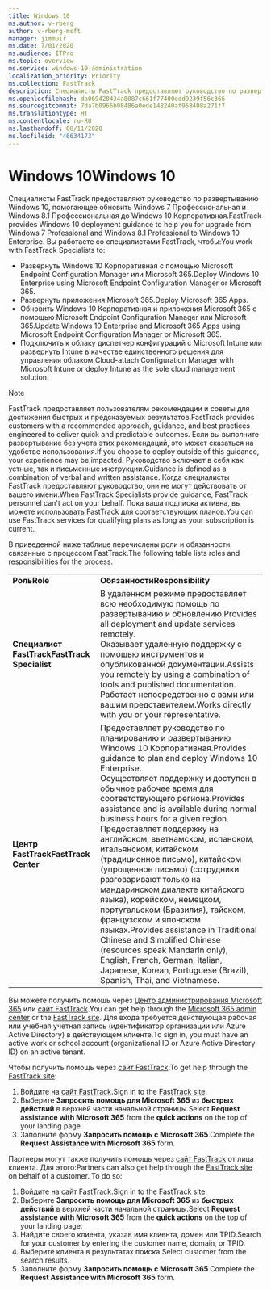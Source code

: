 ```yaml
---
title: Windows 10
ms.author: v-rberg
author: v-rberg-msft
manager: jimmuir
ms.date: 7/01/2020
ms.audience: ITPro
ms.topic: overview
ms.service: windows-10-administration
localization_priority: Priority
ms.collection: FastTrack
description: Специалисты FastTrack предоставляют руководство по развертыванию Windows 10, помогающее обновить Windows 7 Профессиональная и Windows 8.1 Профессиональная до Windows 10 Корпоративная.
ms.openlocfilehash: da069420434a8087c661f77400edd9239f56c366
ms.sourcegitcommit: 7da7b0966b08486a0ede148240af958408a271f7
ms.translationtype: HT
ms.contentlocale: ru-RU
ms.lasthandoff: 08/11/2020
ms.locfileid: "46634173"
---
```

# <a name="windows-10"></a><span data-ttu-id="7c970-103">Windows 10</span><span class="sxs-lookup"><span data-stu-id="7c970-103">Windows 10</span></span>

<span data-ttu-id="7c970-104">Специалисты FastTrack предоставляют руководство по развертыванию Windows 10, помогающее обновить Windows 7 Профессиональная и Windows 8.1 Профессиональная до Windows 10 Корпоративная.</span><span class="sxs-lookup"><span data-stu-id="7c970-104">FastTrack provides Windows 10 deployment guidance to help you for upgrade from Windows 7 Professional and Windows 8.1 Professional to Windows 10 Enterprise.</span></span> <span data-ttu-id="7c970-105">Вы работаете со специалистами FastTrack, чтобы:</span><span class="sxs-lookup"><span data-stu-id="7c970-105">You work with FastTrack Specialists to:</span></span>

- <span data-ttu-id="7c970-106">Развернуть Windows 10 Корпоративная с помощью Microsoft Endpoint Configuration Manager или Microsoft 365.</span><span class="sxs-lookup"><span data-stu-id="7c970-106">Deploy Windows 10 Enterprise using Microsoft Endpoint Configuration Manager or Microsoft 365.</span></span>
- <span data-ttu-id="7c970-107">Развернуть приложения Microsoft 365.</span><span class="sxs-lookup"><span data-stu-id="7c970-107">Deploy Microsoft 365 Apps.</span></span> 
- <span data-ttu-id="7c970-108">Обновить Windows 10 Корпоративная и приложения Microsoft 365 с помощью Microsoft Endpoint Configuration Manager или Microsoft 365.</span><span class="sxs-lookup"><span data-stu-id="7c970-108">Update Windows 10 Enterprise and Microsoft 365 Apps using Microsoft Endpoint Configuration Manager or Microsoft 365.</span></span>
- <span data-ttu-id="7c970-109">Подключить к облаку диспетчер конфигураций с Microsoft Intune или развернуть Intune в качестве единственного решения для управления облаком.</span><span class="sxs-lookup"><span data-stu-id="7c970-109">Cloud-attach Configuration Manager with Microsoft Intune or deploy Intune as the sole cloud management solution.</span></span>
  
> [!NOTE]
> <span data-ttu-id="7c970-110">FastTrack предоставляет пользователям рекомендации и советы для достижения быстрых и предсказуемых результатов.</span><span class="sxs-lookup"><span data-stu-id="7c970-110">FastTrack provides customers with a recommended approach, guidance, and best practices engineered to deliver quick and predictable outcomes.</span></span> <span data-ttu-id="7c970-111">Если вы выполните развертывание без учета этих рекомендаций, это может сказаться на удобстве использования.</span><span class="sxs-lookup"><span data-stu-id="7c970-111">If you choose to deploy outside of this guidance, your experience may be impacted.</span></span> <span data-ttu-id="7c970-112">Руководство включает в себя как устные, так и письменные инструкции.</span><span class="sxs-lookup"><span data-stu-id="7c970-112">Guidance is defined as a combination of verbal and written assistance.</span></span> <span data-ttu-id="7c970-113">Когда специалисты FastTrack предоставляют руководство, они не могут действовать от вашего имени.</span><span class="sxs-lookup"><span data-stu-id="7c970-113">When FastTrack Specialists provide guidance, FastTrack personnel can't act on your behalf.</span></span> <span data-ttu-id="7c970-114">Пока ваша подписка активна, вы можете использовать FastTrack для соответствующих планов.</span><span class="sxs-lookup"><span data-stu-id="7c970-114">You can use FastTrack services for qualifying plans as long as your subscription is current.</span></span>  
    
<span data-ttu-id="7c970-115">В приведенной ниже таблице перечислены роли и обязанности, связанные с процессом FastTrack.</span><span class="sxs-lookup"><span data-stu-id="7c970-115">The following table lists roles and responsibilities for the process.</span></span>

|||
|:-----|:-----|
|<span data-ttu-id="7c970-116">**Роль**</span><span class="sxs-lookup"><span data-stu-id="7c970-116">**Role**</span></span> <br/> |<span data-ttu-id="7c970-117">**Обязанности**</span><span class="sxs-lookup"><span data-stu-id="7c970-117">**Responsibility**</span></span> <br/> |
|<span data-ttu-id="7c970-118">**Специалист FastTrack**</span><span class="sxs-lookup"><span data-stu-id="7c970-118">**FastTrack Specialist**</span></span> <br/> |<span data-ttu-id="7c970-119">В удаленном режиме предоставляет всю необходимую помощь по развертыванию и обновлению.</span><span class="sxs-lookup"><span data-stu-id="7c970-119">Provides all deployment and update services remotely.</span></span>  <br/> <span data-ttu-id="7c970-120">Оказывает удаленную поддержку с помощью инструментов и опубликованной документации.</span><span class="sxs-lookup"><span data-stu-id="7c970-120">Assists you remotely by using a combination of tools and published documentation.</span></span> <br/> <span data-ttu-id="7c970-121">Работает непосредственно с вами или вашим представителем.</span><span class="sxs-lookup"><span data-stu-id="7c970-121">Works directly with you or your representative.</span></span>|
|<span data-ttu-id="7c970-122">**Центр FastTrack**</span><span class="sxs-lookup"><span data-stu-id="7c970-122">**FastTrack Center**</span></span>  <br/> |<span data-ttu-id="7c970-123">Предоставляет руководство по планированию и развертыванию Windows 10 Корпоративная.</span><span class="sxs-lookup"><span data-stu-id="7c970-123">Provides guidance to plan and deploy Windows 10 Enterprise.</span></span>   <br/> <span data-ttu-id="7c970-124">Осуществляет поддержку и доступен в обычное рабочее время для соответствующего региона.</span><span class="sxs-lookup"><span data-stu-id="7c970-124">Provides assistance and is available during normal business hours for a given region.</span></span> <br/> <span data-ttu-id="7c970-125">Предоставляет поддержку на английском, вьетнамском, испанском, итальянском, китайском (традиционное письмо), китайском (упрощенное письмо) (сотрудники разговаривают только на мандаринском диалекте китайского языка), корейском, немецком, португальском (Бразилия), тайском, французском и японском языках.</span><span class="sxs-lookup"><span data-stu-id="7c970-125">Provides assistance in Traditional Chinese and Simplified Chinese (resources speak Mandarin only), English, French, German, Italian, Japanese, Korean, Portuguese (Brazil), Spanish, Thai, and Vietnamese.</span></span>|
 
<span data-ttu-id="7c970-126">Вы можете получить помощь через [Центр администрирования Microsoft 365](https://go.microsoft.com/fwlink/?linkid=2032704) или [сайт FastTrack](https://go.microsoft.com/fwlink/?linkid=780698).</span><span class="sxs-lookup"><span data-stu-id="7c970-126">You can get help through the [Microsoft 365 admin center](https://go.microsoft.com/fwlink/?linkid=2032704) or the [FastTrack site](https://go.microsoft.com/fwlink/?linkid=780698).</span></span> <span data-ttu-id="7c970-127">Для входа требуется действующая рабочая или учебная учетная запись (идентификатор организации или Azure Active Directory) в действующем клиенте.</span><span class="sxs-lookup"><span data-stu-id="7c970-127">To sign in, you must have an active work or school account (organizational ID or Azure Active Directory ID) on an active tenant.</span></span> 

<span data-ttu-id="7c970-128">Чтобы получить помощь через [сайт FastTrack](https://go.microsoft.com/fwlink/?linkid=780698):</span><span class="sxs-lookup"><span data-stu-id="7c970-128">To get help through the [FastTrack site](https://go.microsoft.com/fwlink/?linkid=780698):</span></span> 
1.    <span data-ttu-id="7c970-129">Войдите на [сайт FastTrack](https://go.microsoft.com/fwlink/?linkid=780698).</span><span class="sxs-lookup"><span data-stu-id="7c970-129">Sign in to the [FastTrack site](https://go.microsoft.com/fwlink/?linkid=780698).</span></span> 
2.    <span data-ttu-id="7c970-130">Выберите **Запросить помощь для Microsoft 365** из **быстрых действий** в верхней части начальной страницы.</span><span class="sxs-lookup"><span data-stu-id="7c970-130">Select **Request assistance with Microsoft 365** from the **quick actions** on the top of your landing page.</span></span>
3.    <span data-ttu-id="7c970-131">Заполните форму **Запросить помощь с Microsoft 365**.</span><span class="sxs-lookup"><span data-stu-id="7c970-131">Complete the **Request Assistance with Microsoft 365** form.</span></span>
  
<span data-ttu-id="7c970-p104">Партнеры могут также получить помощь через [сайт FastTrack](https://go.microsoft.com/fwlink/?linkid=780698) от лица клиента. Для этого:</span><span class="sxs-lookup"><span data-stu-id="7c970-p104">Partners can also get help through the [FastTrack site](https://go.microsoft.com/fwlink/?linkid=780698) on behalf of a customer. To do so:</span></span>
1.    <span data-ttu-id="7c970-134">Войдите на [сайт FastTrack](https://go.microsoft.com/fwlink/?linkid=780698).</span><span class="sxs-lookup"><span data-stu-id="7c970-134">Sign in to the [FastTrack site](https://go.microsoft.com/fwlink/?linkid=780698).</span></span> 
2.    <span data-ttu-id="7c970-135">Выберите **Запросить помощь для Microsoft 365** из **быстрых действий** в верхней части начальной страницы.</span><span class="sxs-lookup"><span data-stu-id="7c970-135">Select **Request assistance with Microsoft 365** from the **quick actions** on the top of your landing page.</span></span>
3.    <span data-ttu-id="7c970-136">Найдите своего клиента, указав имя клиента, домен или TPID.</span><span class="sxs-lookup"><span data-stu-id="7c970-136">Search for your customer by entering the customer name, domain, or TPID.</span></span>
4.    <span data-ttu-id="7c970-137">Выберите клиента в результатах поиска.</span><span class="sxs-lookup"><span data-stu-id="7c970-137">Select customer from the search results.</span></span>
5.    <span data-ttu-id="7c970-138">Заполните форму **Запросить помощь с Microsoft 365**.</span><span class="sxs-lookup"><span data-stu-id="7c970-138">Complete the **Request Assistance with Microsoft 365** form.</span></span>
 
